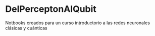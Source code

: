 # DelPerceptonAlQubit
Notbooks creados para un curso introductorio a las redes neuronales clásicas y cuánticas
